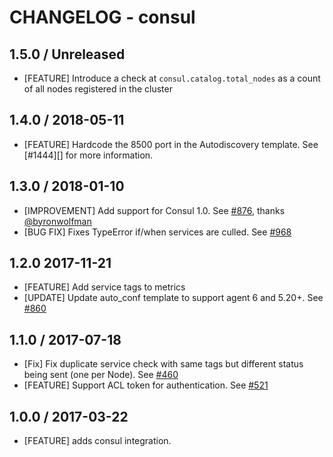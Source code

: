 # CHANGELOG - consul

## 1.5.0 / Unreleased

* [FEATURE] Introduce a check at `consul.catalog.total_nodes` as a count of all nodes registered in the cluster

## 1.4.0 / 2018-05-11

* [FEATURE] Hardcode the 8500 port in the Autodiscovery template. See [#1444][] for more information.

## 1.3.0 / 2018-01-10

* [IMPROVEMENT] Add support for Consul 1.0. See [#876][], thanks [@byronwolfman][]
* [BUG FIX] Fixes TypeError if/when services are culled. See [#968][]

## 1.2.0 2017-11-21

* [FEATURE] Add service tags to metrics
* [UPDATE] Update auto_conf template to support agent 6 and 5.20+. See [#860][]

## 1.1.0 / 2017-07-18

* [Fix] Fix duplicate service check with same tags but different status being sent (one per Node). See [#460][]
* [FEATURE] Support ACL token for authentication. See [#521][]

## 1.0.0 / 2017-03-22

* [FEATURE] adds consul integration.

<!--- The following link definition list is generated by PimpMyChangelog --->
[#460]: https://github.com/DataDog/integrations-core/issues/460
[#521]: https://github.com/DataDog/integrations-core/issues/521
[#860]: https://github.com/DataDog/integrations-core/issues/860
[#876]: https://github.com/DataDog/integrations-core/pull/876
[#968]: https://github.com/DataDog/integrations-core/pull/968
[@byronwolfman]: https://github.com/byronwolfman
